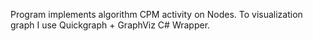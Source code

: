 Program implements algorithm CPM activity on Nodes. To visualization graph I use Quickgraph + GraphViz C# Wrapper.
